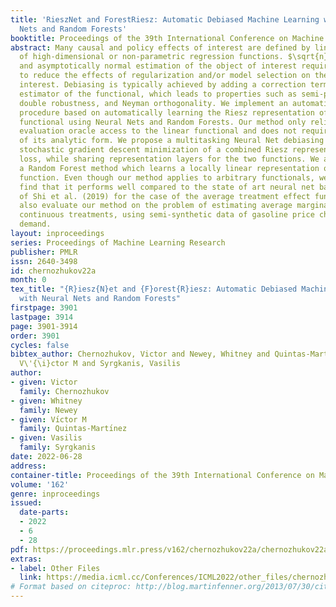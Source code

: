 ```yaml
---
title: 'RieszNet and ForestRiesz: Automatic Debiased Machine Learning with Neural
  Nets and Random Forests'
booktitle: Proceedings of the 39th International Conference on Machine Learning
abstract: Many causal and policy effects of interest are defined by linear functionals
  of high-dimensional or non-parametric regression functions. $\sqrt{n}$-consistent
  and asymptotically normal estimation of the object of interest requires debiasing
  to reduce the effects of regularization and/or model selection on the object of
  interest. Debiasing is typically achieved by adding a correction term to the plug-in
  estimator of the functional, which leads to properties such as semi-parametric efficiency,
  double robustness, and Neyman orthogonality. We implement an automatic debiasing
  procedure based on automatically learning the Riesz representation of the linear
  functional using Neural Nets and Random Forests. Our method only relies on black-box
  evaluation oracle access to the linear functional and does not require knowledge
  of its analytic form. We propose a multitasking Neural Net debiasing method with
  stochastic gradient descent minimization of a combined Riesz representer and regression
  loss, while sharing representation layers for the two functions. We also propose
  a Random Forest method which learns a locally linear representation of the Riesz
  function. Even though our method applies to arbitrary functionals, we experimentally
  find that it performs well compared to the state of art neural net based algorithm
  of Shi et al. (2019) for the case of the average treatment effect functional. We
  also evaluate our method on the problem of estimating average marginal effects with
  continuous treatments, using semi-synthetic data of gasoline price changes on gasoline
  demand.
layout: inproceedings
series: Proceedings of Machine Learning Research
publisher: PMLR
issn: 2640-3498
id: chernozhukov22a
month: 0
tex_title: "{R}iesz{N}et and {F}orest{R}iesz: Automatic Debiased Machine Learning
  with Neural Nets and Random Forests"
firstpage: 3901
lastpage: 3914
page: 3901-3914
order: 3901
cycles: false
bibtex_author: Chernozhukov, Victor and Newey, Whitney and Quintas-Mart\'{\i}nez,
  V\'{\i}ctor M and Syrgkanis, Vasilis
author:
- given: Victor
  family: Chernozhukov
- given: Whitney
  family: Newey
- given: Vı́ctor M
  family: Quintas-Martı́nez
- given: Vasilis
  family: Syrgkanis
date: 2022-06-28
address:
container-title: Proceedings of the 39th International Conference on Machine Learning
volume: '162'
genre: inproceedings
issued:
  date-parts:
  - 2022
  - 6
  - 28
pdf: https://proceedings.mlr.press/v162/chernozhukov22a/chernozhukov22a.pdf
extras:
- label: Other Files
  link: https://media.icml.cc/Conferences/ICML2022/other_files/chernozhukov22a-supp.zip
# Format based on citeproc: http://blog.martinfenner.org/2013/07/30/citeproc-yaml-for-bibliographies/
---
```


